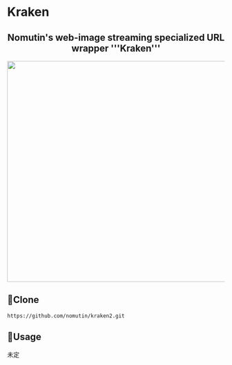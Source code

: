 # Kraken
<h2 align="center">Nomutin's web-image streaming specialized URL wrapper '''Kraken'''</h2>
<p align="center">
  <a href="icon"><img src="https://user-images.githubusercontent.com/48053582/73766886-09ac5700-47ba-11ea-8a18-1d4690b5d363.jpg" width="512px;" /></a>
</p>


## 🐙Clone
~~~
https://github.com/nomutin/kraken2.git
~~~

## 🦑Usage
未定